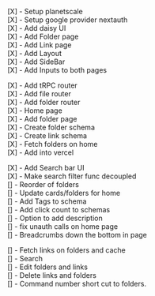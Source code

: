 [X] - Setup planetscale \
[X] - Setup google provider nextauth \
[X] - Add daisy UI \
[X] - Add Folder page \
[X] - Add Link page \
[X] - Add Layout \
[X] - Add SideBar \
[X] - Add Inputs to both pages

[X] - Add tRPC router \
[X] - Add file router \
[X] - Add folder router \
[X] - Home page \
[X] - Add folder page \
[X] - Create folder schema \
[X] - Create link schema \
[X] - Fetch folders on home \
[X] - Add into vercel

[X] - Add Search bar UI \
[X] - Make search filter func decoupled \
[] - Reorder of folders \
[] - Update cards/folders for home \
[] - Add Tags to schema \
[] - Add click count to schemas \
[] - Option to add description \
[] - fix unauth calls on home page \
[] - Breadcrumbs down the bottom in page

[] - Fetch links on folders and cache \
[] - Search \
[] - Edit folders and links \
[] - Delete links and folders \
[] - Command number short cut to folders.
